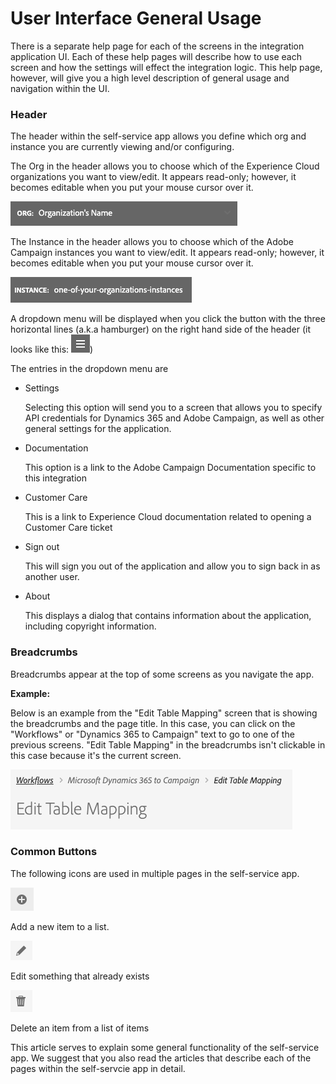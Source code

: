 
# User Interface General Usage

There is a separate help page for each of the screens in the integration application UI. Each of these help pages will describe how to use each screen and how the settings will effect the integration logic.   This help page, however, will give you a high level description of general usage and navigation within the UI.

### Header

The header within the self-service app allows you define which org and instance you are currently viewing and/or configuring.

The Org in the header allows you to choose which of the Experience Cloud organizations you want to view/edit. It appears read-only; however, it becomes editable when you put your mouse cursor over it.

![](assets/d365-to-acs-header-org.png)

The Instance in the header allows you to choose which of the Adobe Campaign instances you want to view/edit.   It appears read-only; however, it becomes editable when you put your mouse cursor over it.

![](assets/d365-to-acs-header-instance.png)

A dropdown menu will be displayed when you click the button with the three horizontal lines (a.k.a hamburger) on the 
right hand side of the header (it looks like this: ![](assets/d365-to-acs-icon-hamburger.png))
 
The entries in the dropdown menu are 
 
* Settings
  
  Selecting this option will send you to a screen that allows you to specify API credentials for Dynamics 365 and Adobe Campaign,
  as well as other general settings for the application.
   
* Documentation

  This option is a link to the Adobe Campaign Documentation specific to this integration

* Customer Care

  This is a link to Experience Cloud documentation related to opening a Customer Care ticket 

* Sign out

  This will sign you out of the application and allow you to sign back in as another user.  

* About

  This displays a dialog that contains information about the application, including copyright information.

### Breadcrumbs

Breadcrumbs appear at the top of some screens as you navigate the app.

**Example:**

Below is an example from the "Edit Table Mapping" screen that is showing the breadcrumbs and the page title. In this case, you can click on the "Workflows" or "Dynamics 365 to Campaign" text to go to one of the previous screens. "Edit Table Mapping" in the breadcrumbs isn't clickable in this case because it's the current screen.

![](assets/d365-to-acs-breadcrumbs-ingress.png)

### Common Buttons

The following icons are used in multiple pages in the self-service app.

![](assets/d365-to-acs-icon-add.png) 

Add a new item to a list.

![](assets/d365-to-acs-icon-edit.png)

Edit something that already exists

![](assets/d365-to-acs-icon-delete.png)

Delete an item from a list of items

This article serves to explain some general functionality of the self-service app.   We suggest that you also read the 
articles that describe each of the pages within the self-servcie app in detail. 
  